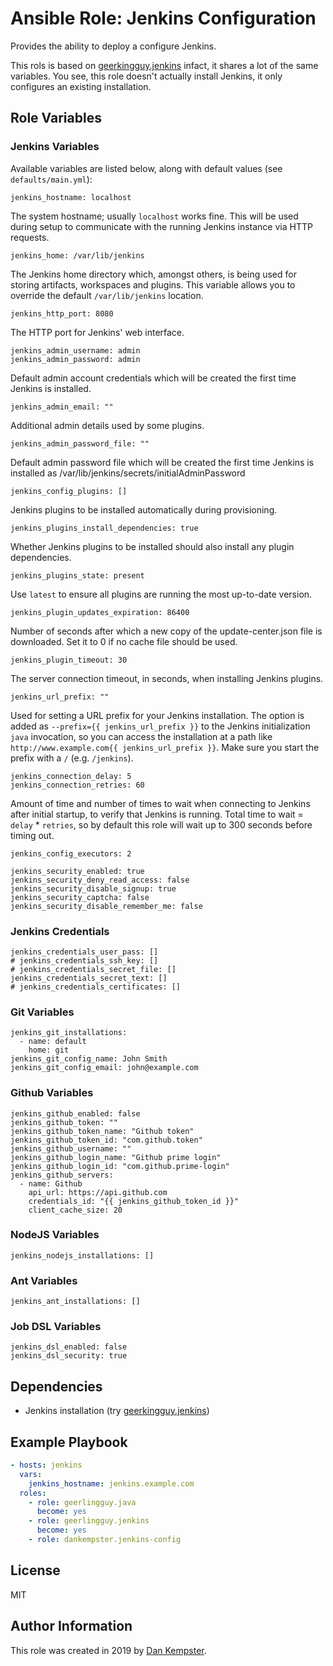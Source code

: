 # Ansible Role: Jenkins Configuration

Provides the ability to deploy a configure Jenkins.

This rols is based on [geerkingguy.jenkins](https://github/geerlingguy.jenkins)
infact, it shares a lot of the same variables. You see, this role doesn't
actually install Jenkins, it only configures an existing installation.


## Role Variables

### Jenkins Variables

Available variables are listed below, along with default values (see `defaults/main.yml`):

    jenkins_hostname: localhost

The system hostname; usually `localhost` works fine. This will be used during setup to communicate with the running Jenkins instance via HTTP requests.

    jenkins_home: /var/lib/jenkins

The Jenkins home directory which, amongst others, is being used for storing artifacts, workspaces and plugins. This variable allows you to override the default `/var/lib/jenkins` location.

    jenkins_http_port: 8080

The HTTP port for Jenkins' web interface.

    jenkins_admin_username: admin
    jenkins_admin_password: admin

Default admin account credentials which will be created the first time Jenkins is installed.

    jenkins_admin_email: ""

Additional admin details used by some plugins.

    jenkins_admin_password_file: ""

Default admin password file which will be created the first time Jenkins is installed as /var/lib/jenkins/secrets/initialAdminPassword

    jenkins_config_plugins: []

Jenkins plugins to be installed automatically during provisioning.

    jenkins_plugins_install_dependencies: true

Whether Jenkins plugins to be installed should also install any plugin dependencies.

    jenkins_plugins_state: present

Use `latest` to ensure all plugins are running the most up-to-date version.

    jenkins_plugin_updates_expiration: 86400

Number of seconds after which a new copy of the update-center.json file is downloaded. Set it to 0 if no cache file should be used.

    jenkins_plugin_timeout: 30

The server connection timeout, in seconds, when installing Jenkins plugins.

    jenkins_url_prefix: ""

Used for setting a URL prefix for your Jenkins installation. The option is added as `--prefix={{ jenkins_url_prefix }}` to the Jenkins initialization `java` invocation, so you can access the installation at a path like `http://www.example.com{{ jenkins_url_prefix }}`. Make sure you start the prefix with a `/` (e.g. `/jenkins`).

    jenkins_connection_delay: 5
    jenkins_connection_retries: 60

Amount of time and number of times to wait when connecting to Jenkins after initial startup, to verify that Jenkins is running. Total time to wait = `delay` * `retries`, so by default this role will wait up to 300 seconds before timing out.

```
jenkins_config_executors: 2
```

```
jenkins_security_enabled: true
jenkins_security_deny_read_access: false
jenkins_security_disable_signup: true
jenkins_security_captcha: false
jenkins_security_disable_remember_me: false
```


### Jenkins Credentials

```
jenkins_credentials_user_pass: []
# jenkins_credentials_ssh_key: []
# jenkins_credentials_secret_file: []
jenkins_credentials_secret_text: []
# jenkins_credentials_certificates: []
```


### Git Variables

```
jenkins_git_installations:
  - name: default
    home: git
jenkins_git_config_name: John Smith
jenkins_git_config_email: john@example.com
```


### Github Variables

```
jenkins_github_enabled: false
jenkins_github_token: ""
jenkins_github_token_name: "Github token"
jenkins_github_token_id: "com.github.token"
jenkins_github_username: ""
jenkins_github_login_name: "Github prime login"
jenkins_github_login_id: "com.github.prime-login" 
jenkins_github_servers:
  - name: Github
    api_url: https://api.github.com
    credentials_id: "{{ jenkins_github_token_id }}"
    client_cache_size: 20
```


### NodeJS Variables

```
jenkins_nodejs_installations: []
```


### Ant Variables

```
jenkins_ant_installations: []
```


### Job DSL Variables

```
jenkins_dsl_enabled: false
jenkins_dsl_security: true
```


## Dependencies

  - Jenkins installation (try
    [geerkingguy.jenkins](https://github/geerlingguy.jenkins))


## Example Playbook

```yaml
- hosts: jenkins
  vars:
    jenkins_hostname: jenkins.example.com
  roles:
    - role: geerlingguy.java
      become: yes
    - role: geerlingguy.jenkins
      become: yes
    - role: dankempster.jenkins-config
```

## License

MIT

## Author Information

This role was created in 2019 by [Dan Kempster](https://github.com/dankempster).
